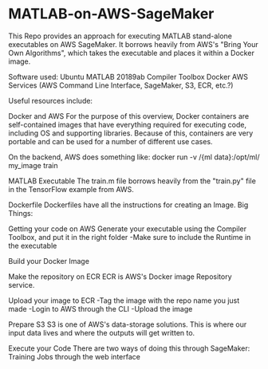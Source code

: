 # MATLAB-on-AWS-SageMaker

This Repo provides an approach for executing MATLAB stand-alone executables on AWS SageMaker. It borrows heavily from AWS's "Bring Your Own Algorithms", which takes the executable and places it within a Docker image. 

Software used:
Ubuntu
MATLAB 20189ab
Compiler Toolbox
Docker
AWS Services (AWS Command Line Interface, SageMaker, S3, ECR, etc.?)

Useful resources include:
<AWS bring your own TensorFlow example>


<Heading> Docker and AWS
For the purpose of this overview, Docker containers are self-contained images that have everything required for executing code, including OS and supporting libraries. Because of this, containers are very portable and can be used for a number of different use cases.
  
  On the backend, AWS does something like:
  docker run -v /{ml data}:/opt/ml/ my_image train

<Heading > MATLAB Executable
The train.m file borrows heavily from the "train.py" file in the TensorFlow example from AWS. 
  
  
  <Heading> Dockerfile
  Dockerfiles have all the instructions for creating an Image.
  Big Things:
  
  
  <Heading> Getting your code on AWS
  <subheading> Generate your executable using the Compiler Toolbox, and put it in the right folder
    -Make sure to include the Runtime in the executable
    
  <subheading> Build your Docker Image
  
  <Subheading> Make the repository on ECR 
  ECR is AWS's Docker image Repository service. 

<subheading> Upload your image to ECR
  -Tag the image with the repo name you just made
  -Login to AWS through the CLI
  -Upload the image
  
  <Heading> Prepare S3
  S3 is one of AWS's data-storage solutions. This is where our input data lives and where the outputs will get written to.
  
  <Heading> Execute your Code
  There are two ways of doing this through SageMaker: Training Jobs through the web interface
